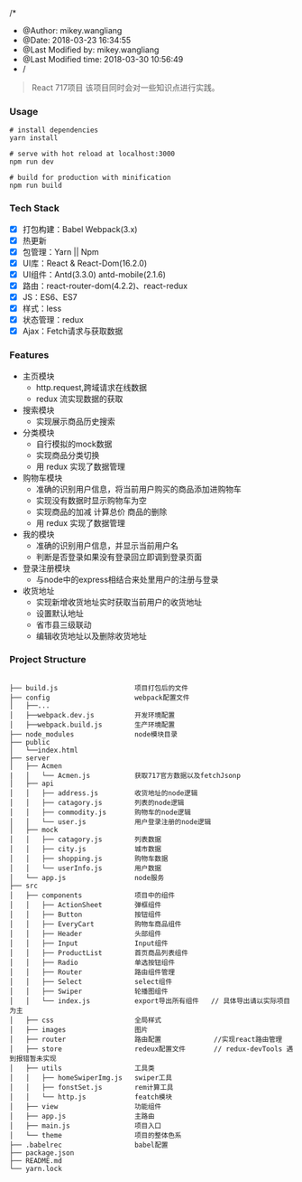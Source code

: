 /* 
*  @Author: mikey.wangliang 
*  @Date: 2018-03-23 16:34:55 
 * @Last Modified by: mikey.wangliang
 * @Last Modified time: 2018-03-30 10:56:49
* /

> React 717项目 该项目同时会对一些知识点进行实践。

### Usage
```
# install dependencies
yarn install

# serve with hot reload at localhost:3000
npm run dev

# build for production with minification
npm run build
```
### Tech Stack

- [x] 打包构建：Babel Webpack(3.x)
- [x] 热更新
- [x] 包管理：Yarn || Npm
- [x] UI库：React & React-Dom(16.2.0)
- [x] UI组件：Antd(3.3.0) antd-mobile(2.1.6)
- [x] 路由：react-router-dom(4.2.2)、react-redux
- [x] JS：ES6、ES7
- [x] 样式：less
- [x] 状态管理：redux
- [x] Ajax：Fetch请求与获取数据

### Features
*  主页模块
    * http.request,跨域请求在线数据
    * redux 流实现数据的获取
*  搜索模块
    * 实现展示商品历史搜索
*  分类模块
    * 自行模拟的mock数据
    * 实现商品分类切换
    * 用 redux 实现了数据管理
*  购物车模块
    * 准确的识别用户信息，将当前用户购买的商品添加进购物车
    * 实现没有数据时显示购物车为空
    * 实现商品的加减 计算总价 商品的删除 
    * 用 redux 实现了数据管理
* 我的模块
    * 准确的识别用户信息，并显示当前用户名
    * 判断是否登录如果没有登录回立即调到登录页面
* 登录注册模块
    * 与node中的express相结合来处里用户的注册与登录
* 收货地址
    * 实现新增收货地址实时获取当前用户的收货地址  
    * 设置默认地址                             
    * 省市县三级联动
    * 编辑收货地址以及删除收货地址               

### Project Structure

```

├── build.js                   项目打包后的文件
├── config                     webpack配置文件
│   ├──...
│   ├──webpack.dev.js          开发环境配置
│   ├──webpack.build.js        生产环境配置
├── node_modules               node模块目录
├── public
│   └──index.html
├── server
│   ├── Acmen
|   │   └── Acmen.js           获取717官方数据以及fetchJsonp
│   ├── api
│   │   ├── address.js         收货地址的node逻辑
│   │   ├── catagory.js        列表的node逻辑
│   │   ├── commodity.js       购物车的node逻辑
│   │   └── user.js            用户登录注册的node逻辑
│   ├── mock
│   │   ├── catagory.js        列表数据
│   │   ├── city.js            城市数据
│   │   ├── shopping.js        购物车数据
│   │   └── userInfo.js        用户数据
│   └── app.js                 node服务              
├── src
│   ├── components             项目中的组件
│   │   ├── ActionSheet        弹框组件
│   │   ├── Button             按钮组件
│   │   ├── EveryCart          购物车商品组件
│   │   ├── Header             头部组件
│   │   ├── Input              Input组件
│   │   ├── ProductList        首页商品列表组件
│   │   ├── Radio              单选按钮组件
│   │   ├── Router             路由组件管理
│   │   ├── Select             select组件
│   │   ├── Swiper             轮播图组件
│   │   └── index.js           export导出所有组件   // 具体导出请以实际项目为主
│   ├── css                    全局样式
│   ├── images                 图片
│   ├── router                 路由配置             //实现react路由管理 
│   ├── store                  redeux配置文件       // redux-devTools 遇到报错暂未实现
│   ├── utils                  工具类       
│   │   ├── homeSwiperImg.js   swiper工具
│   │   ├── fonstSet.js        rem计算工具
│   │   └── http.js            featch模块     
│   ├── view                   功能组件       
│   ├── app.js                 主路由
│   ├── main.js                项目入口
│   └── theme                  项目的整体色系   
├── .babelrec                  babel配置
├── package.json
├── README.md
└── yarn.lock

```


